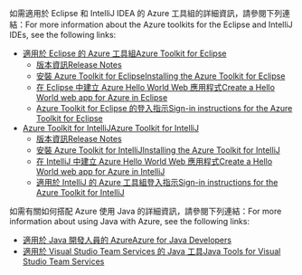 <span data-ttu-id="8cf75-101">如需適用於 Eclipse 和 IntelliJ IDEA 的 Azure 工具組的詳細資訊，請參閱下列連結：</span><span class="sxs-lookup"><span data-stu-id="8cf75-101">For more information about the Azure toolkits for the Eclipse and IntelliJ IDEs, see the following links:</span></span>

* [<span data-ttu-id="8cf75-102">適用於 Eclipse 的 Azure 工具組</span><span class="sxs-lookup"><span data-stu-id="8cf75-102">Azure Toolkit for Eclipse</span></span>](../eclipse/azure-toolkit-for-eclipse.md) 
  * [<span data-ttu-id="8cf75-103">版本資訊</span><span class="sxs-lookup"><span data-stu-id="8cf75-103">Release Notes</span></span>](https://github.com/Microsoft/azure-tools-for-java/releases) 
  * [<span data-ttu-id="8cf75-104">安裝 Azure Toolkit for Eclipse</span><span class="sxs-lookup"><span data-stu-id="8cf75-104">Installing the Azure Toolkit for Eclipse</span></span>](../eclipse/azure-toolkit-for-eclipse-installation.md) 
  * [<span data-ttu-id="8cf75-105">在 Eclipse 中建立 Azure Hello World Web 應用程式</span><span class="sxs-lookup"><span data-stu-id="8cf75-105">Create a Hello World web app for Azure in Eclipse</span></span>](../eclipse/azure-toolkit-for-eclipse-create-hello-world-web-app.md) 
  * [<span data-ttu-id="8cf75-106">Azure Toolkit for Eclipse 的登入指示</span><span class="sxs-lookup"><span data-stu-id="8cf75-106">Sign-in instructions for the Azure Toolkit for Eclipse</span></span>](../eclipse/azure-toolkit-for-eclipse-sign-in-instructions.md) 
* [<span data-ttu-id="8cf75-107">Azure Toolkit for IntelliJ</span><span class="sxs-lookup"><span data-stu-id="8cf75-107">Azure Toolkit for IntelliJ</span></span>](../intellij/azure-toolkit-for-intellij.md) 
  * [<span data-ttu-id="8cf75-108">版本資訊</span><span class="sxs-lookup"><span data-stu-id="8cf75-108">Release Notes</span></span>](https://github.com/Microsoft/azure-tools-for-java/releases) 
  * [<span data-ttu-id="8cf75-109">安裝 Azure Toolkit for IntelliJ</span><span class="sxs-lookup"><span data-stu-id="8cf75-109">Installing the Azure Toolkit for IntelliJ</span></span>](../intellij/azure-toolkit-for-intellij-installation.md) 
  * [<span data-ttu-id="8cf75-110">在 IntelliJ 中建立 Azure Hello World Web 應用程式</span><span class="sxs-lookup"><span data-stu-id="8cf75-110">Create a Hello World web app for Azure in IntelliJ</span></span>](../intellij/azure-toolkit-for-intellij-create-hello-world-web-app.md) 
  * [<span data-ttu-id="8cf75-111">適用於 IntelliJ 的 Azure 工具組登入指示</span><span class="sxs-lookup"><span data-stu-id="8cf75-111">Sign-in instructions for the Azure Toolkit for IntelliJ</span></span>](../intellij/azure-toolkit-for-intellij-sign-in-instructions.md) 

<span data-ttu-id="8cf75-112">如需有關如何搭配 Azure 使用 Java 的詳細資訊，請參閱下列連結：</span><span class="sxs-lookup"><span data-stu-id="8cf75-112">For more information about using Java with Azure, see the following links:</span></span> 

* [<span data-ttu-id="8cf75-113">適用於 Java 開發人員的 Azure</span><span class="sxs-lookup"><span data-stu-id="8cf75-113">Azure for Java Developers</span></span>](https://docs.microsoft.com/java/azure/) 
* [<span data-ttu-id="8cf75-114">適用於 Visual Studio Team Services 的 Java 工具</span><span class="sxs-lookup"><span data-stu-id="8cf75-114">Java Tools for Visual Studio Team Services</span></span>](https://java.visualstudio.com/) 
<!-- TODO: Add URLs for Java in VSCode here --> 
